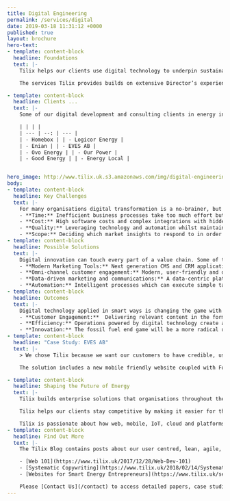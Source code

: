 ```yaml
---
title: Digital Engineering
permalink: /services/digital
date: 2019-03-18 11:31:12 +0000
published: true
layout: brochure
hero-text:
- template: content-block
  headline: Foundations
  text: |-
    Tilix helps our clients use digital technology to underpin sustainable competitive advantage in the brave new world of smart energy.

    The services Tilix provides builds on extensive Director’s experience in architecting solutions for Royal Mail, RBS, VW, Man City FC, West Indies Cricket, the R&A etc.

- template: content-block
  headline: Clients ...
  text: |-
    Some of our digital development and consulting clients in energy include:

    | | | |
    | --- | --: | --- |
    | - Homebox | | - Logicor Energy |
    | - Enian | | - EVES AB |
    | - Ovo Energy | | - Our Power |
    | - Good Energy | | - Energy Local |


hero_image: http://www.tilix.uk.s3.amazonaws.com/img/digital-engineering.png
body:
- template: content-block
  headline: Key Challenges
  text: |-
    For many organisations digital transformation is a no-brainer, but it can be pretty hard to do. Some of the barriers in the way include:
    - **Time:** Inefficient business processes take too much effort but digital replacements don't appear overnight.
    - **Cost:** High software costs and complex integrations with hidden technical debt.
    - **Quality:** Leveraging technology and automation whilst maintaining the trust and loyalty of all stakeholders including customers, operatives and managers.
    - **Scope:** Deciding which market insights to respond to in order to strengthen customer relationships, reduce costs and increase sales.
- template: content-block
  headline: Possible Solutions
  text: |-
    Digital innovation can touch every part of a value chain. Some of the most common themes are:
    - **Modern Marketing Tools:** Next generation CMS and CRM applications enabling a fully digital experience with all relevant management information easily accessible.
    - **Omni-channel customer engagement:** Modern, user-friendly and device independent digital customer interfaces that handle multiple customer touch points.
    - **Data-driven marketing and communications:** A data-centric platform that uses customer insights to target compelling communication and offers.
    - **Automation:** Intelligent processes which can execute simple tasks, route complex work to the right people and provide progress monitoring.
- template: content-block
  headline: Outcomes
  text: |-
    Digital technology applied in smart ways is changing the game with new rules and possibilities that were unimaginable a few years ago. The key benefits include:
    - **Customer Engagement:**  Delivering relevant content in the format and on the device desired creates customers who buy more, promote more, and demonstrate more loyalty.
    - **Efficiency:** Operations powered by digital technology create a competitive advantage through superior productivity, quality and agility.
    - **Innovation:** The fossil fuel end game will be a more radical upheaval than we have seen in retail, music, newspapers, and finance. Digital enterprises are in pole position to challenge current business models in the global energy system.
- template: content-block
  headline: "Case Study: EVES AB"
  text: |-
    > We chose Tilix because we want our customers to have credible, useful and engaging digital experiences with EVES. Not only will our new business systems showcase our work, it will enable the EVES team to better manage customer relationships and increase marketing ROI.” - **Martin Söderlind, Founder of EVES AB**

    The solution includes a new mobile friendly website coupled with Forestry CMS, Hubspot CRM and MailChimp campaign management. [Read more](https://www.tilix.uk/2018/09/28/evec-chooses-tilix).

- template: content-block
  headline: Shaping the Future of Energy
  text: |-
    Tilix builds enterprise solutions that organisations throughout the energy industry use to address challenges and opportunities in customer engagement and running the back office.

    Tilix helps our clients stay competitive by making it easier for them to understand, control and access digital ways of working, communicating and innovating. By doing so, we accelerate the transition into an energy system that is cheap, clean and cheerful.

    Tilix is passionate about how web, mobile, IoT, cloud and platforms can be leveraged to transform customer experiences, back office processes and business models in the energy sector.
- template: content-block
  headline: Find Out More
  text: |-
    The Tilix Blog contains posts about our user centred, lean, agile, partnership focussed and open source approach to Digital Engineering. For example:

    - [Web 101](https://www.tilix.uk/2017/12/28/Web-Dev-101)
    - [Systematic Copywriting](https://www.tilix.uk/2018/02/14/Systematic-Copywriting)
    - [Websites for Smart Energy Entrepreneurs](https://www.tilix.uk/services/2018/04/28/new-venture-website-design)

    Please [Contact Us](/contact) to access detailed papers, case studies, reference architectures and examples of a variety of digital engineering artefacts.
---
```


